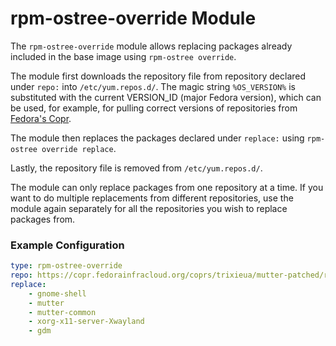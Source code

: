 # rpm-ostree-override Module

The `rpm-ostree-override` module allows replacing packages already included in the base image using `rpm-ostree override`.

The module first downloads the repository file from repository declared under `repo:` into `/etc/yum.repos.d/`. The magic string `%OS_VERSION%` is substituted with the current VERSION_ID (major Fedora version), which can be used, for example, for pulling correct versions of repositories from [Fedora's Copr](https://copr.fedorainfracloud.org/).

The module then replaces the packages declared under `replace:` using `rpm-ostree override replace`.

Lastly, the repository file is removed from `/etc/yum.repos.d/`.

The module can only replace packages from one repository at a time. If you want to do multiple replacements from different repositories, use the module again separately for all the repositories you wish to replace packages from.

### Example Configuration

```yaml
type: rpm-ostree-override
repo: https://copr.fedorainfracloud.org/coprs/trixieua/mutter-patched/repo/fedora-%OS_VERSION%/trixieua-mutter-patched-fedora-%OS_VERSION%.repo
replace:
    - gnome-shell
    - mutter
    - mutter-common
    - xorg-x11-server-Xwayland
    - gdm
```
